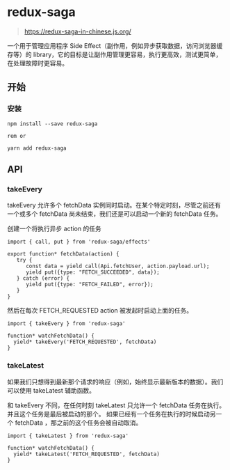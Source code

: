 # redux-saga
> https://redux-saga-in-chinese.js.org/

一个用于管理应用程序 Side Effect（副作用，例如异步获取数据，访问浏览器缓存等）的 library，它的目标是让副作用管理更容易，执行更高效，测试更简单，在处理故障时更容易。

## 开始
### 安装
```
npm install --save redux-saga

rem or

yarn add redux-saga
```

## API
### takeEvery
takeEvery 允许多个 fetchData 实例同时启动。在某个特定时刻，尽管之前还有一个或多个 fetchData 尚未结束，我们还是可以启动一个新的 fetchData 任务。

创建一个将执行异步 action 的任务
```
import { call, put } from 'redux-saga/effects'

export function* fetchData(action) {
   try {
      const data = yield call(Api.fetchUser, action.payload.url);
      yield put({type: "FETCH_SUCCEEDED", data});
   } catch (error) {
      yield put({type: "FETCH_FAILED", error});
   }
}
```
然后在每次 FETCH_REQUESTED action 被发起时启动上面的任务。
```
import { takeEvery } from 'redux-saga'

function* watchFetchData() {
  yield* takeEvery('FETCH_REQUESTED', fetchData)
}
```

### takeLatest

如果我们只想得到最新那个请求的响应（例如，始终显示最新版本的数据）。我们可以使用 takeLatest 辅助函数。

和 takeEvery 不同，在任何时刻 takeLatest 只允许一个 fetchData 任务在执行。并且这个任务是最后被启动的那个。 如果已经有一个任务在执行的时候启动另一个 fetchData ，那之前的这个任务会被自动取消。
```
import { takeLatest } from 'redux-saga'

function* watchFetchData() {
  yield* takeLatest('FETCH_REQUESTED', fetchData)
}
```